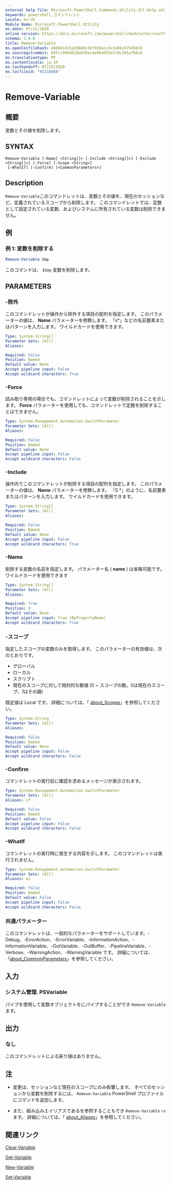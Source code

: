 ```yaml
---
external help file: Microsoft.PowerShell.Commands.Utility.dll-Help.xml
keywords: powershell,コマンドレット
Locale: en-US
Module Name: Microsoft.PowerShell.Utility
ms.date: 07/21/2020
online version: https://docs.microsoft.com/powershell/module/microsoft.powershell.utility/remove-variable?view=powershell-7.1&WT.mc_id=ps-gethelp
schema: 2.0.0
title: Remove-Variable
ms.openlocfilehash: e6bbb1415a29b8dc3ef916ecc6c3e8bc6754583d
ms.sourcegitcommit: 84fcc90bd018ab76ac4e964d53e7c9c2b5a7b6c6
ms.translationtype: MT
ms.contentlocale: ja-JP
ms.lasthandoff: 07/23/2020
ms.locfileid: "93218888"
---
```

# Remove-Variable

## 概要
変数とその値を削除します。

## SYNTAX

```
Remove-Variable [-Name] <String[]> [-Include <String[]>] [-Exclude <String[]>] [-Force] [-Scope <String>]
 [-WhatIf] [-Confirm] [<CommonParameters>]
```

## Description

`Remove-Variable`このコマンドレットは、変数とその値を、現在のセッションなど、定義されているスコープから削除します。 このコマンドレットでは、定数として設定されている変数、およびシステムに所有されている変数は削除できません。

## 例

### 例 1: 変数を削除する

```powershell
Remove-Variable Smp
```

このコマンドは、 `$Smp` 変数を削除します。

## PARAMETERS

### -除外

このコマンドレットが操作から除外する項目の配列を指定します。 このパラメーターの値は、 **Name** パラメーターを修飾します。 「s*」などの名前要素またはパターンを入力します。 ワイルドカードを使用できます。

```yaml
Type: System.String[]
Parameter Sets: (All)
Aliases:

Required: False
Position: Named
Default value: None
Accept pipeline input: False
Accept wildcard characters: True
```

### -Force

読み取り専用の場合でも、コマンドレットによって変数が削除されることを示します。 **Force** パラメーターを使用しても、コマンドレットで定数を削除することはできません。

```yaml
Type: System.Management.Automation.SwitchParameter
Parameter Sets: (All)
Aliases:

Required: False
Position: Named
Default value: None
Accept pipeline input: False
Accept wildcard characters: False
```

### -Include

操作内でこのコマンドレットが削除する項目の配列を指定します。 このパラメーターの値は、 **Name** パラメーターを修飾します。 「S *」のように、名前要素またはパターンを入力します。 ワイルドカードを使用できます。

```yaml
Type: System.String[]
Parameter Sets: (All)
Aliases:

Required: False
Position: Named
Default value: None
Accept pipeline input: False
Accept wildcard characters: True
```

### -Name

削除する変数の名前を指定します。 パラメーター名 ( **name** ) は省略可能です。
ワイルドカードを使用できます

```yaml
Type: System.String[]
Parameter Sets: (All)
Aliases:

Required: True
Position: 0
Default value: None
Accept pipeline input: True (ByPropertyName)
Accept wildcard characters: True
```

### -スコープ

指定したスコープの変数のみを取得します。 このパラメーターの有効値は、次のとおりです。

- グローバル
- ローカル
- スクリプト
- 現在のスコープに対して相対的な数値 (0 ~ スコープの数。0は現在のスコープ、1はその親)

既定値は Local です。 詳細については、「 [about_Scopes](../Microsoft.PowerShell.Core/About/about_Scopes.md)」を参照してください。

```yaml
Type: System.String
Parameter Sets: (All)
Aliases:

Required: False
Position: Named
Default value: None
Accept pipeline input: False
Accept wildcard characters: False
```

### -Confirm

コマンドレットの実行前に確認を求めるメッセージが表示されます。

```yaml
Type: System.Management.Automation.SwitchParameter
Parameter Sets: (All)
Aliases: cf

Required: False
Position: Named
Default value: False
Accept pipeline input: False
Accept wildcard characters: False
```

### -WhatIf

コマンドレットの実行時に発生する内容を示します。 このコマンドレットは実行されません。

```yaml
Type: System.Management.Automation.SwitchParameter
Parameter Sets: (All)
Aliases: wi

Required: False
Position: Named
Default value: False
Accept pipeline input: False
Accept wildcard characters: False
```

### 共通パラメーター

このコマンドレットは、一般的なパラメーターをサポートしています。-Debug、-ErrorAction、-ErrorVariable、-InformationAction、-InformationVariable、-OutVariable、-OutBuffer、-PipelineVariable、-Verbose、-WarningAction、-WarningVariable です。 詳細については、「[about_CommonParameters](https://go.microsoft.com/fwlink/?LinkID=113216)」を参照してください。

## 入力

### システム管理. PSVariable

パイプを使用して変数オブジェクトをにパイプすることができ `Remove-Variable` ます。

## 出力

### なし

このコマンドレットによる戻り値はありません。

## 注

- 変更は、セッションなど現在のスコープにのみ影響します。 すべてのセッションから変数を削除するには、 `Remove-Variable` PowerShell プロファイルにコマンドを追加します。

- また、組み込みエイリアスであるを参照することもでき `Remove-Variable` `rv` ます。 詳細については、「 [about_Aliases](../Microsoft.PowerShell.Core/About/about_Aliases.md)」を参照してください。

## 関連リンク

[Clear-Variable](Clear-Variable.md)

[Get-Variable](Get-Variable.md)

[New-Variable](New-Variable.md)

[Set-Variable](Set-Variable.md)
